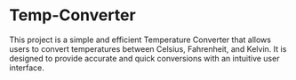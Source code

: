 # Temp-Converter
This project is a simple and efficient Temperature Converter that allows users to convert temperatures between Celsius, Fahrenheit, and Kelvin. It is designed to provide accurate and quick conversions with an intuitive user interface.

